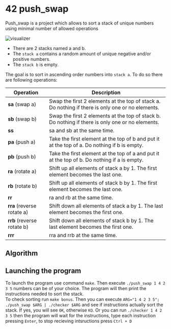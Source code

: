 # 42 push_swap
Push_swap is a project which allows to sort a stack of unique numbers using minimal number of allowed operations

![visualizer](push_swap.gif)

* There are 2 stacks named a and b.
* The `stack a` contains a random amount of unique negative and/or positive numbers.
* The `stack b` is empty.

The goal is to sort in ascending order numbers into `stack a`. To do so there are
following operations:

| Operation | Description |
| --------- | ----------- |
| **sa** (swap a) | Swap the first 2 elements at the top of stack a.  Do nothing if there is only one or no elements. |
| **sb** (swap b) | Swap the first 2 elements at the top of stack b. Do nothing if there is only one or no elements. |
| **ss** | sa and sb at the same time. |
| **pa** (push a) | Take the first element at the top of b and put it at the top of a. Do nothing if b is empty. |
| **pb** (push b) | Take the first element at the top of a and put it at the top of b. Do nothing if a is empty. |
| **ra** (rotate a) | Shift up all elements of stack a by 1. The first element becomes the last one. |
| **rb** (rotate b) | Shift up all elements of stack b by 1. The first element becomes the last one. |
| **rr** | ra and rb at the same time. |
| **rra** (reverse rotate a) | Shift down all elements of stack a by 1. The last element becomes the first one. |
| **rrb** (reverse rotate b) | Shift down all elements of stack b by 1. The last element becomes the first one. |
| **rrr** | rra and rrb at the same time. |

## Algorithm


## Launching the program

To launch the program use command `make`. Then execute `./push_swap 1 4 2 3 5` numbers can be of your choice. The program will then print the instructions needed to sort the stack.  
To check sorting run `make bonus`. Then you can execute `ARG="1 4 2 3 5"; ./push_swap $ARG | ./checker $ARG` and see if instructions actually sort the stack. If yes, you will see `OK`, otherwise `KO`.
Or you can run `./checker 1 4 2 3 5` then the program will wait for the instructions, type each instruction pressing `Enter`, to stop recieving intsructions press `Ctrl + D`
